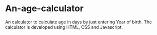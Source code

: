 # An-age-calculator
An calculator to calculate age in days by just entering Year of birth. The calculator is developed using HTML, CSS and Javascript.
